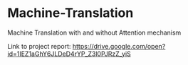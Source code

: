 # Machine-Translation
Machine Translation with and without Attention mechanism

Link to project report: https://drive.google.com/open?id=1IEZ1aGhY6JLDeD4rYP_Z3l0PJRzZ_yiS

